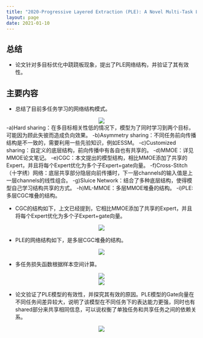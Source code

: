 ```yaml
---
title: "2020-Progressive Layered Extraction (PLE): A Novel Multi-Task Learning (MTL) Model for Personalized Recommendations"
layout: page
date: 2021-01-10
---
```


## 总结

- 论文针对多目标优化中跷跷板现象，提出了PLE网络结构，并验证了其有效性。

## 主要内容

- 总结了目前多任务学习的网络结构模式。
<div style="text-align: center"><img src="/wiki/attach/images/PLE-01.png" style="max-width:850px"></div>
    -a)Hard sharing：在多目标相关性低的情况下，模型为了同时学习到两个目标，可能因为顾此失彼而造成负向效果。
    -b)Asymmetry sharing：不同任务前向传播结构是不一致的，需要利用一些先验知识，例如ESSM。
    -c)Customized sharing：自定义的底层结构，前向传播中有各自也有共享的。
    -d)MMOE：详见MMOE论文笔记。
    -e)CGC：本文提出的模型结构，相比MMOE添加了共享的Expert，并且将每个Expert优化为多个子Expert+gate向量。
    -f)Cross-Stitch（十字绣）网络：底层共享部分隐层向前传播时，下一层channels的输入值是上一层channels的线性组合。
    -g)Sluice Network：结合了多种底层结构，使得模型自己学习结构共享的方式。
    -h)ML-MMOE：多层MMOE堆叠的结构。
    -i)PLE:多层CGC堆叠的结构。
    
    
- CGC的结构如下，上文已经提到，它相比MMOE添加了共享的Expert，并且将每个Expert优化为多个子Expert+gate向量。
<div style="text-align: center"><img src="/wiki/attach/images/PLE-02.png" style="max-width:500px"></div>

- PLE的网络结构如下，是多层CGC堆叠的结构。
<div style="text-align: center"><img src="/wiki/attach/images/PLE-03.png" style="max-width:500px"></div>

- 多任务损失函数根据样本空间计算。
<div style="text-align: center"><img src="/wiki/attach/images/PLE-04.png" style="max-width:500px"></div>
<div style="text-align: center"><img src="/wiki/attach/images/PLE-05.png" style="max-width:300px"></div>

- 论文验证了PLE模型的有效性，并探究其有效的原因。PLE模型的Gate向量在不同任务间差异较大，说明了该模型在不同任务下的表达能力更强，同时也有shared部分来共享相同信息，可以说权衡了单独任务和共享任务之间的依赖关系。
<div style="text-align: center"><img src="/wiki/attach/images/PLE-06.png" style="max-width:500px"></div>
